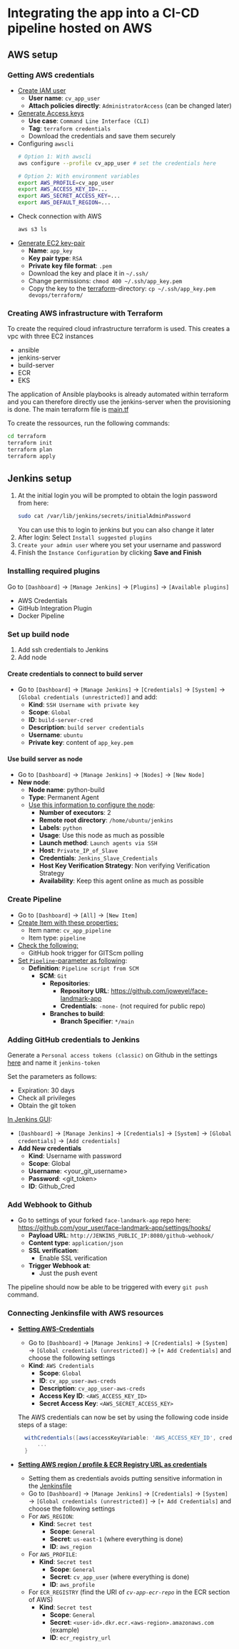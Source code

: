 # Integrating the app into a CI-CD pipeline hosted on AWS

## AWS setup

### Getting AWS credentials
- <u>Create IAM user</u>
  - **User name**: `cv_app_user`
  - **Attach policies directly**: `AdministratorAccess` (can be changed later)
- <u>Generate Access keys</u>
  - **Use case**: `Command Line Interface (CLI)`
  - **Tag**: `terraform credentials`
  - Download the credentials and save them securely
- Configuring `awscli`
  ```bash
  # Option 1: With awscli
  aws configure --profile cv_app_user # set the credentials here

  # Option 2: With environment variables
  export AWS_PROFILE=cv_app_user
  export AWS_ACCESS_KEY_ID=...
  export AWS_SECRET_ACCESS_KEY=...
  export AWS_DEFAULT_REGION=...
  ```
- Check connection with AWS
  ```bash
  aws s3 ls
  ```
- <u>Generate EC2 key-pair</u>
  - **Name**: `app_key`
  - **Key pair type**: `RSA`
  - **Private key file format**: `.pem`
  - Download the key and place it in `~/.ssh/`
  - Change permissions: `chmod 400 ~/.ssh/app_key.pem`
  - Copy the key to the [terraform](./devops/terraform/)-directory: `cp ~/.ssh/app_key.pem devops/terraform/`

### Creating AWS infrastructure with Terraform
To create the required cloud infrastructure terraform is used. This creates a vpc with three EC2 instances
- ansible
- jenkins-server
- build-server
- ECR
- EKS

The application of Ansible playbooks is already automated within terraform and you can therefore directly use the jenkins-server when the provisioning is done. The main terraform file is [main.tf](./terraform/main.tf)

To create the ressources, run the following commands:
```bash
cd terraform
terraform init
terraform plan
terraform apply
```

## Jenkins setup
1. At the initial login you will be prompted to obtain the login password from here:
   ```bash
   sudo cat /var/lib/jenkins/secrets/initialAdminPassword
   ```
   You can use this to login to jenkins but you can also change it later
2. After login: Select `Install suggested plugins`
3. `Create your admin user` where you set your username and password
4. Finish the `Instance Configuration` by clicking **Save and Finish**


### Installing required plugins
Go to `[Dashboard]` -> `[Manage Jenkins]` -> `[Plugins]` -> `[Available plugins]`
<!-- - Multibranch Scan Webhook Trigger -->
<!-- - Artifactory -->
<!-- - SonarQube Scanner -->
- AWS Credentials
- GitHub Integration Plugin
- Docker Pipeline

### Set up build node

1. Add ssh credentials to Jenkins
2. Add node

#### Create credentials to connect to build server
- Go to `[Dashboard]` -> `[Manage Jenkins]` -> `[Credentials]` -> `[System]` -> `[Global credentials (unrestricted)]` and add:
    - **Kind**: `SSH Username with private key`
    - **Scope**: `Global`
    - **ID**: `build-server-cred`
    - **Description**: `build server credentials`
    - **Username**: `ubuntu`
    - **Private key**: content of `app_key.pem` 


#### Use build server as node
- Go to `[Dashboard]` -> `[Manage Jenkins]` -> `[Nodes]` -> `[New Node]`
- **New node**:
  - **Node name**: python-build
  - **Type**: Permanent Agent
  - <u>Use this information to configure the node</u>:
      - **Number of executors**: 2
      - **Remote root directory**: `/home/ubuntu/jenkins`
      - **Labels**: `python`
      - **Usage**: Use this node as much as possible
      - **Launch method**: `Launch agents via SSH`
      - **Host**: `Private_IP_of_Slave`
      - **Credentials**: `Jenkins_Slave_Credentials`
      - **Host Key Verification Strategy**: Non verifying Verification Strategy
      - **Availability**: Keep this agent online as much as possible

### Create Pipeline
- Go to `[Dashboard]` -> `[All]` -> `[New Item]`
- <u>Create Item with these properties:</u>
    - Item name: `cv_app_pipeline`
    - Item type: `pipeline`
- <u>Check the following:</u>
  - GitHub hook trigger for GITScm polling
- <u>Set `Pipeline`-parameter as following</u>:
  - **Definition**: `Pipeline script from SCM`
    - **SCM**: `Git`
      - **Repositories**: 
        - **Repository URL**: https://github.com/joweyel/face-landmark-app
        - **Credentials**: `-none-` (not required for public repo)
      - **Branches to build**:
        - **Branch Specifier**: `*/main`

### Adding GitHub credentials to Jenkins
Generate a `Personal access tokens (classic)` on Github in the settings [here](https://github.com/settings/tokens) and name it `jenkins-token`

Set the parameters as follows:
- Expiration: 30 days
- Check all privileges
- Obtain the git token
  
<u>In Jenkins GUI</u>:
- `[Dashboard]` -> `[Manage Jenkins]` -> `[Credentials]` -> `[System]` -> `[Global credentials]` -> `[Add credentials]`
- **Add New credentials**
  - **Kind**: Username with password
  - **Scope**: Global
  - **Username**: <your_git_username>
  - **Password**: <git_token>
  - **ID**: Github_Cred

### Add Webhook to Github
- Go to settings of your forked `face-landmark-app` repo here: https://github.com/your_user/face-landmark-app/settings/hooks/
  - **Payload URL**: `http://JENKINS_PUBLIC_IP:8080/github-webhook/`
  - **Content type**: `application/json`
  - **SSL verification**:
    - Enable SSL verification
  - **Trigger Webhook at**: 
    - Just the push event

The pipeline should now be able to be triggered with every `git push` command.

### Connecting Jenkinsfile with AWS resources

- <u><b>Setting AWS-Credentials</b></u>
  - Go to `[Dashboard]` -> `[Manage Jenkins]` -> `[Credentials]` -> `[System]` -> `[Global credentials (unrestricted)]` -> `[+ Add Credentials]` and choose the following settings
  - **Kind**: `AWS Credentials`
    - **Scope**: `Global`
    - **ID**: `cv_app_user-aws-creds`
    - **Description**: `cv_app_user-aws-creds`
    - **Access Key ID**: `<AWS_ACCESS_KEY_ID>`
    - **Secret Access Key**: `<AWS_SECRET_ACCESS_KEY>`
  
  The AWS credentials can now be set by using the following code inside steps of a stage:
  ```groovy
    withCredentials([aws(accessKeyVariable: 'AWS_ACCESS_KEY_ID', credentialsId: 'cv_app_user-aws-creds', secretKeyVariable: 'AWS_SECRET_ACCESS_KEY')]) {
        ...
    }
  ```

- <u><b>Setting AWS region / profile & ECR Registry URL as credentials</b></u>
  - Setting them as credentials avoids putting sensitive information in the [Jenkinsfile](./jenkins/Jenkinsfile)
  - Go to `[Dashboard]` -> `[Manage Jenkins]` -> `[Credentials]` -> `[System]` -> `[Global credentials (unrestricted)]` -> `[+ Add Credentials]` and choose the following settings
  - For `AWS_REGION`:
    - **Kind**: `Secret test`
      - **Scope**: `General`
      - **Secret**: `us-east-1`  (where everything is done)
      - **ID**: `aws_region`
  - For `AWS_PROFILE`:
    - **Kind**: `Secret test`
      - **Scope**: `General`
      - **Secret**: `cv_app_user`  (where everything is done)
      - **ID**: `aws_profile`
  - For `ECR_REGISTRY` (find the URI of *`cv-app-ecr-repo`* in the ECR section of AWS)
    - **Kind**: `Secret test`
      - **Scope**: `General`
      - **Secret**: `<user-id>.dkr.ecr.<aws-region>.amazonaws.com`  (example)
      - **ID**: `ecr_registry_url`
  
